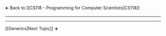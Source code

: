 🡰 Back to [[CS118 - Programming for Computer Scientists|CS118]] 
- - -

- - - 
[[Generics|Next Topic]] 🡲

